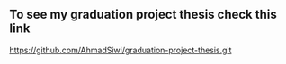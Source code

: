 ## To see my graduation project thesis check this link

https://github.com/AhmadSiwi/graduation-project-thesis.git
